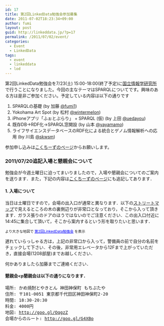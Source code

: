 ```yaml
---
id: 17
title: 第2回LinkedData勉強会参加募集
date: 2011-07-02T18:23:34+09:00
author: fumi
layout: post
guid: http://linkeddata.jp/?p=17
permalink: /2011/07/02/event/
categories:
  - Event
  - LinkedData
tags:
  - event
  - linkeddata
  - lod
---
```

<!-- Facebook Like Button v1.9.6 BEGIN [http://blog.bottomlessinc.com] -->

<!-- Facebook Like Button END -->

<div class="twitterbutton" style="float: left; padding-right: 5px;">
  <a href="http://twitter.com/share" class="twitter-share-button" data-count="horizontal" data-text="第2回LinkedData勉強会参加募集" data-via="" data-url="https://linkeddata.jp/2011/07/02/event/" data-lang="en" data-related="DolcePixel:We make beautiful and sweet WordPress Themes"></a>
</div>

第2回LinkedData勉強会を7/23(土) 15:00-18:00(終了予定)に[国立情報学研究所](http://www.nii.ac.jp/access/)で行うことになりました。今回の主なテーマはSPARQLについてです。興味のある方は是非ご参加ください。予定している内容は以下の通りです

  1. SPARQLの基礎 (by 加藤 [@fumi1](http://twitter.com/fumi1))
  2. Yokohama Art Spot (by 松村 [@wintermelon](http://twitter.com/wintermelon))
  3. iPhoneアプリ「ふぉとぶらり」 + SPARQL (仮) (by 上田 [@uedayou](http://twitter.com/uedayou))
  4. 既存DB→RDF化→SPARQL窓開設 (by 山本 [@yayamamo](http://twitter.com/yayamamo))
  5. ライフサイエンスデータベースのRDF化による統合とゲノム情報解析への応用 (by 川島 [@skwsm](http://twitter.com/skwsm))

参加申し込みは[こくちーずのページ](http://kokucheese.com/event/index/13702/)からお願いします。

### **2011/07/20追記**入場と懇親会について

勉強会が今週土曜日に迫ってまいりましたので，入場や懇親会についてのご案内を送ります．また，下記の内容は[こくちーずのページ](http://kokucheese.com/event/index/13702/)にも追記してあります．

#### 1. 入場について

当日は土曜日ですので，会場の出入口が通常と異なります．以下の[ストリートマップ](http://goo.gl/n969h)で見えるところの木の裏側辺りが非常口となっており，そこから入って頂きます．ガラス張りのドアのほうではないのでご注意ください．この出入口付近に14:45に集合して頂いて，そこから案内するという形を取りたいと思います．

  
<small>より大きな地図で <a href="http://maps.google.com/maps?ll=35.692886,139.757584&spn=0.00088,0.003197&z=18&msa=0&msid=214734430211129008951.0004a87c6f5d8d7ed9879&layer=c&cbll=35.692885,139.757818&panoid=L042v-k0l6FCfWoIX3h7XQ&cbp=12,186,,1,2.67&source=embed" style="color:#0000FF;text-align:left">第2回LinkedData勉強会</a> を表示</small>

遅れていらっしゃる方は，上記の非常口から入って，警備員の前で自分の名前をチェックして下さい．その後，非常用エレベータから12Fまで上がっていただき，直接会場(1208部屋)までお越しください．

何かありましたら加藤までご連絡ください．

#### 懇親会<p懇親会は以下の通りになります．</p> 

<pre>場所: かめ焼酎とやきとん 神田神保町 もちぶたや
住所: 〒101-0051 東京都千代田区神田神保町2-20
時間: 18:30-20:30
料金: 4000円
地図: <a href="http://goo.gl/OqgzZ">http://goo.gl/OqgzZ</a>
会場からのルート: <a href="http://goo.gl/G4XBo">http://goo.gl/G4XBo</a>
</pre>